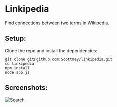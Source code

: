 # Linkipedia
Find connections between two terms in Wikipedia.


## Setup:
Clone the repo and install the dependencies:
```
git clone git@github.com:Scottmey/linkipedia.git
cd linkipedia
npm install
node app.js
```

## Screenshots:
![Search](https://cloud.githubusercontent.com/assets/969752/12594675/3c9e5ade-c445-11e5-8d64-cea9655277c2.jpg)
